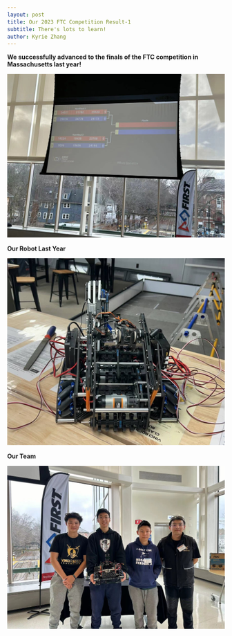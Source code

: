 ```yaml
---
layout: post
title: Our 2023 FTC Competition Result-1
subtitle: There's lots to learn!
author: Kyrie Zhang
---
```

**We successfully advanced to the finals of the FTC competition in Massachusetts last year!**

![2023_Grade](assets/img/2023grade.jpg)

 **Our Robot Last Year**
 
![2023_robot](assets/img/2023robot.jpg)

**Our Team**


![2023_team](assets/img/2023team.jpg)


 
